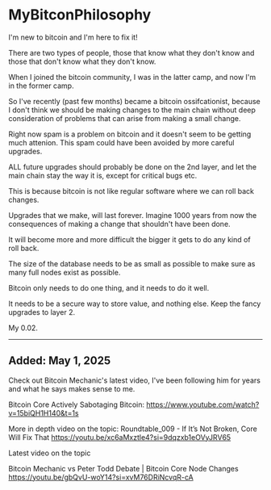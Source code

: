 # MyBitconPhilosophy

I'm new to bitcoin and I'm here to fix it!

There are two types of people, those that know what they don't know and those that don't know what they don't know.

When I joined the bitcoin community, I was in the latter camp, and now I'm in the former camp.

So I've recently (past few months) became a bitcoin ossifcationist, 
because I don't think we should be making changes to the main chain without deep consideration of problems that can arise from making a small change.

Right now spam is a problem on bitcoin and it doesn't seem to be getting much attenion. This spam could have been avoided by more careful upgrades.

ALL future upgrades should probably be done on the 2nd layer, and let the main chain stay the way it is, except for critical bugs etc.

This is because bitcoin is not like regular software where we can roll back changes.

Upgrades that we make, will last forever. Imagine 1000 years from now the consequences of making a change that shouldn't have been done.

It will become more and more difficult the bigger it gets to do any kind of roll back.

The size of the database needs to be as small as possible to make sure as many full nodes exist as possible.

Bitcoin only needs to do one thing, and it needs to do it well.

It needs to be a secure way to store value, and nothing else. Keep the fancy upgrades to layer 2.

My 0.02.

----------------------
Added: May 1, 2025
----------------------

Check out Bitcoin Mechanic's latest video, I've been following him for years and what he says makes sense to me.

Bitcoin Core Actively Sabotaging Bitcoin:
https://www.youtube.com/watch?v=15biQH1H140&t=1s

More in depth video on the topic:
Roundtable_009 - If It’s Not Broken, Core Will Fix That
https://youtu.be/xc6aMxztle4?si=9dqzxb1eOVyJRV65

Latest video on the topic

Bitcoin Mechanic vs Peter Todd Debate | Bitcoin Core Node Changes
https://youtu.be/gbQvU-woY14?si=xvM76DRiNcvqR-cA
